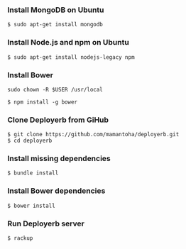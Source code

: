 ### Install MongoDB on Ubuntu

```
$ sudo apt-get install mongodb
```

### Install Node.js and npm on Ubuntu

```
$ sudo apt-get install nodejs-legacy npm
```

### Install Bower

```
sudo chown -R $USER /usr/local
```

```
$ npm install -g bower
```

### Clone Deployerb from GiHub

```
$ git clone https://github.com/mamantoha/deployerb.git
$ cd deployerb
```

### Install missing dependencies

```
$ bundle install
```

### Install Bower dependencies

```
$ bower install
```

### Run Deployerb server
```
$ rackup
```
